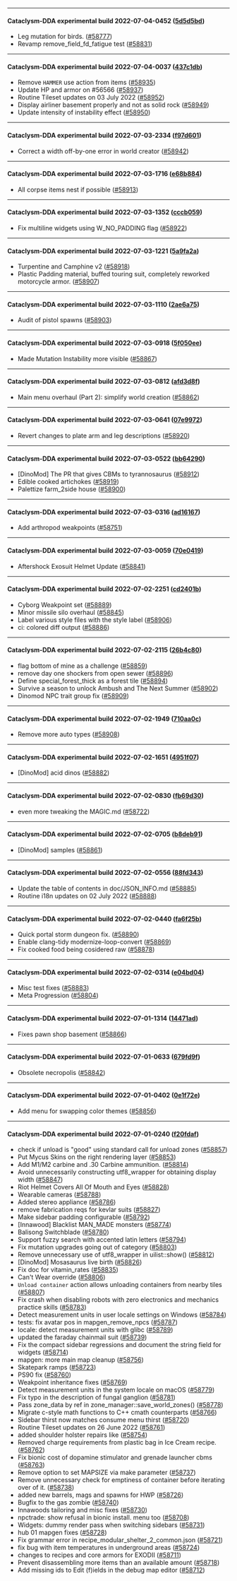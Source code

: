 
---

#### Cataclysm-DDA experimental build 2022-07-04-0452 ([5d5d5bd](https://github.com/CleverRaven/Cataclysm-DDA/releases/tag/cdda-experimental-2022-07-04-0452))

* Leg mutation for birds. ([#58777](https://github.com/CleverRaven/Cataclysm-DDA/pull/58777))
* Revamp remove_field_fd_fatigue test ([#58831](https://github.com/CleverRaven/Cataclysm-DDA/pull/58831))

---

#### Cataclysm-DDA experimental build 2022-07-04-0037 ([437c1db](https://github.com/CleverRaven/Cataclysm-DDA/releases/tag/cdda-experimental-2022-07-04-0037))

* Remove `HAMMER` use action from items ([#58935](https://github.com/CleverRaven/Cataclysm-DDA/pull/58935))
* Update HP and armor on #56566 ([#58937](https://github.com/CleverRaven/Cataclysm-DDA/pull/58937))
* Routine Tileset updates on 03 July 2022 ([#58952](https://github.com/CleverRaven/Cataclysm-DDA/pull/58952))
* Display airliner basement properly and not as solid rock ([#58949](https://github.com/CleverRaven/Cataclysm-DDA/pull/58949))
* Update intensity of instability effect ([#58950](https://github.com/CleverRaven/Cataclysm-DDA/pull/58950))

---

#### Cataclysm-DDA experimental build 2022-07-03-2334 ([f97d601](https://github.com/CleverRaven/Cataclysm-DDA/releases/tag/cdda-experimental-2022-07-03-2334))

* Correct a width off-by-one error in world creator ([#58942](https://github.com/CleverRaven/Cataclysm-DDA/pull/58942))

---

#### Cataclysm-DDA experimental build 2022-07-03-1716 ([e68b884](https://github.com/CleverRaven/Cataclysm-DDA/releases/tag/cdda-experimental-2022-07-03-1716))

* All corpse items nest if possible ([#58913](https://github.com/CleverRaven/Cataclysm-DDA/pull/58913))

---

#### Cataclysm-DDA experimental build 2022-07-03-1352 ([cccb059](https://github.com/CleverRaven/Cataclysm-DDA/releases/tag/cdda-experimental-2022-07-03-1352))

* Fix multiline widgets using W_NO_PADDING flag ([#58922](https://github.com/CleverRaven/Cataclysm-DDA/pull/58922))

---

#### Cataclysm-DDA experimental build 2022-07-03-1221 ([5a9fa2a](https://github.com/CleverRaven/Cataclysm-DDA/releases/tag/cdda-experimental-2022-07-03-1221))

* Turpentine and Camphine v2 ([#58918](https://github.com/CleverRaven/Cataclysm-DDA/pull/58918))
* Plastic Padding material, buffed touring suit, completely reworked motorcycle armor. ([#58907](https://github.com/CleverRaven/Cataclysm-DDA/pull/58907))

---

#### Cataclysm-DDA experimental build 2022-07-03-1110 ([2ae6a75](https://github.com/CleverRaven/Cataclysm-DDA/releases/tag/cdda-experimental-2022-07-03-1110))

* Audit of pistol spawns ([#58903](https://github.com/CleverRaven/Cataclysm-DDA/pull/58903))

---

#### Cataclysm-DDA experimental build 2022-07-03-0918 ([5f050ee](https://github.com/CleverRaven/Cataclysm-DDA/releases/tag/cdda-experimental-2022-07-03-0918))

* Made Mutation Instability more visible ([#58867](https://github.com/CleverRaven/Cataclysm-DDA/pull/58867))

---

#### Cataclysm-DDA experimental build 2022-07-03-0812 ([afd3d8f](https://github.com/CleverRaven/Cataclysm-DDA/releases/tag/cdda-experimental-2022-07-03-0812))

* Main menu overhaul (Part 2): simplify world creation ([#58862](https://github.com/CleverRaven/Cataclysm-DDA/pull/58862))

---

#### Cataclysm-DDA experimental build 2022-07-03-0641 ([07e9972](https://github.com/CleverRaven/Cataclysm-DDA/releases/tag/cdda-experimental-2022-07-03-0641))

* Revert changes to plate arm and leg descriptions ([#58920](https://github.com/CleverRaven/Cataclysm-DDA/pull/58920))

---

#### Cataclysm-DDA experimental build 2022-07-03-0522 ([bb64290](https://github.com/CleverRaven/Cataclysm-DDA/releases/tag/cdda-experimental-2022-07-03-0522))

* [DinoMod] The PR that gives CBMs to tyrannosaurus ([#58912](https://github.com/CleverRaven/Cataclysm-DDA/pull/58912))
* Edible cooked artichokes ([#58919](https://github.com/CleverRaven/Cataclysm-DDA/pull/58919))
* Palettize farm_2side house ([#58900](https://github.com/CleverRaven/Cataclysm-DDA/pull/58900))

---

#### Cataclysm-DDA experimental build 2022-07-03-0316 ([ad16167](https://github.com/CleverRaven/Cataclysm-DDA/releases/tag/cdda-experimental-2022-07-03-0316))

* Add arthropod weakpoints ([#58751](https://github.com/CleverRaven/Cataclysm-DDA/pull/58751))

---

#### Cataclysm-DDA experimental build 2022-07-03-0059 ([70e0419](https://github.com/CleverRaven/Cataclysm-DDA/releases/tag/cdda-experimental-2022-07-03-0059))

* Aftershock Exosuit Helmet Update ([#58841](https://github.com/CleverRaven/Cataclysm-DDA/pull/58841))

---

#### Cataclysm-DDA experimental build 2022-07-02-2251 ([cd2401b](https://github.com/CleverRaven/Cataclysm-DDA/releases/tag/cdda-experimental-2022-07-02-2251))

* Cyborg Weakpoint set ([#58889](https://github.com/CleverRaven/Cataclysm-DDA/pull/58889))
* Minor missile silo overhaul ([#58845](https://github.com/CleverRaven/Cataclysm-DDA/pull/58845))
* Label various style files with the style label ([#58906](https://github.com/CleverRaven/Cataclysm-DDA/pull/58906))
* ci: colored diff output ([#58886](https://github.com/CleverRaven/Cataclysm-DDA/pull/58886))

---

#### Cataclysm-DDA experimental build 2022-07-02-2115 ([26b4c80](https://github.com/CleverRaven/Cataclysm-DDA/releases/tag/cdda-experimental-2022-07-02-2115))

* flag bottom of mine as a challenge ([#58859](https://github.com/CleverRaven/Cataclysm-DDA/pull/58859))
* remove day one shockers from open sewer ([#58896](https://github.com/CleverRaven/Cataclysm-DDA/pull/58896))
* Define special_forest_thick as a forest tile ([#58894](https://github.com/CleverRaven/Cataclysm-DDA/pull/58894))
* Survive a season to unlock Ambush and The Next Summer ([#58902](https://github.com/CleverRaven/Cataclysm-DDA/pull/58902))
* Dinomod NPC trait group fix ([#58909](https://github.com/CleverRaven/Cataclysm-DDA/pull/58909))

---

#### Cataclysm-DDA experimental build 2022-07-02-1949 ([710aa0c](https://github.com/CleverRaven/Cataclysm-DDA/releases/tag/cdda-experimental-2022-07-02-1949))

* Remove more auto types ([#58908](https://github.com/CleverRaven/Cataclysm-DDA/pull/58908))

---

#### Cataclysm-DDA experimental build 2022-07-02-1651 ([4951f07](https://github.com/CleverRaven/Cataclysm-DDA/releases/tag/cdda-experimental-2022-07-02-1651))

* [DinoMod] acid dinos ([#58882](https://github.com/CleverRaven/Cataclysm-DDA/pull/58882))

---

#### Cataclysm-DDA experimental build 2022-07-02-0830 ([fb69d30](https://github.com/CleverRaven/Cataclysm-DDA/releases/tag/cdda-experimental-2022-07-02-0830))

* even more tweaking the MAGIC.md ([#58722](https://github.com/CleverRaven/Cataclysm-DDA/pull/58722))

---

#### Cataclysm-DDA experimental build 2022-07-02-0705 ([b8deb91](https://github.com/CleverRaven/Cataclysm-DDA/releases/tag/cdda-experimental-2022-07-02-0705))

* [DinoMod] samples ([#58861](https://github.com/CleverRaven/Cataclysm-DDA/pull/58861))

---

#### Cataclysm-DDA experimental build 2022-07-02-0556 ([88fd343](https://github.com/CleverRaven/Cataclysm-DDA/releases/tag/cdda-experimental-2022-07-02-0556))

* Update the table of contents in doc/JSON_INFO.md ([#58885](https://github.com/CleverRaven/Cataclysm-DDA/pull/58885))
* Routine i18n updates on 02 July 2022 ([#58888](https://github.com/CleverRaven/Cataclysm-DDA/pull/58888))

---

#### Cataclysm-DDA experimental build 2022-07-02-0440 ([fa6f25b](https://github.com/CleverRaven/Cataclysm-DDA/releases/tag/cdda-experimental-2022-07-02-0440))

* Quick portal storm dungeon fix. ([#58890](https://github.com/CleverRaven/Cataclysm-DDA/pull/58890))
* Enable clang-tidy modernize-loop-convert ([#58869](https://github.com/CleverRaven/Cataclysm-DDA/pull/58869))
* Fix cooked food being cosidered raw ([#58878](https://github.com/CleverRaven/Cataclysm-DDA/pull/58878))

---

#### Cataclysm-DDA experimental build 2022-07-02-0314 ([e04bd04](https://github.com/CleverRaven/Cataclysm-DDA/releases/tag/cdda-experimental-2022-07-02-0314))

* Misc test fixes ([#58883](https://github.com/CleverRaven/Cataclysm-DDA/pull/58883))
* Meta Progression ([#58804](https://github.com/CleverRaven/Cataclysm-DDA/pull/58804))

---

#### Cataclysm-DDA experimental build 2022-07-01-1314 ([14471ad](https://github.com/CleverRaven/Cataclysm-DDA/releases/tag/cdda-experimental-2022-07-01-1314))

* Fixes pawn shop basement ([#58866](https://github.com/CleverRaven/Cataclysm-DDA/pull/58866))

---

#### Cataclysm-DDA experimental build 2022-07-01-0633 ([679fd9f](https://github.com/CleverRaven/Cataclysm-DDA/releases/tag/cdda-experimental-2022-07-01-0633))

* Obsolete necropolis ([#58842](https://github.com/CleverRaven/Cataclysm-DDA/pull/58842))

---

#### Cataclysm-DDA experimental build 2022-07-01-0402 ([0e1f72e](https://github.com/CleverRaven/Cataclysm-DDA/releases/tag/cdda-experimental-2022-07-01-0402))

* Add menu for swapping color themes ([#58856](https://github.com/CleverRaven/Cataclysm-DDA/pull/58856))

---

#### Cataclysm-DDA experimental build 2022-07-01-0240 ([f20fdaf](https://github.com/CleverRaven/Cataclysm-DDA/releases/tag/cdda-experimental-2022-07-01-0240))

* check if unload is "good" using standard call for unload zones ([#58857](https://github.com/CleverRaven/Cataclysm-DDA/pull/58857))
* Put Mycus Skins on the right rendering layer ([#58853](https://github.com/CleverRaven/Cataclysm-DDA/pull/58853))
* Add M1/M2 carbine and .30 Carbine ammunition. ([#58814](https://github.com/CleverRaven/Cataclysm-DDA/pull/58814))
* Avoid unnecessarily constructing utf8_wrapper for obtaining display width ([#58847](https://github.com/CleverRaven/Cataclysm-DDA/pull/58847))
* Riot Helmet Covers All Of Mouth and Eyes ([#58828](https://github.com/CleverRaven/Cataclysm-DDA/pull/58828))
* Wearable cameras ([#58788](https://github.com/CleverRaven/Cataclysm-DDA/pull/58788))
* Added stereo appliance ([#58786](https://github.com/CleverRaven/Cataclysm-DDA/pull/58786))
* remove fabrication reqs for kevlar suits ([#58827](https://github.com/CleverRaven/Cataclysm-DDA/pull/58827))
* Make sidebar padding configurable ([#58792](https://github.com/CleverRaven/Cataclysm-DDA/pull/58792))
* [Innawood] Blacklist MAN_MADE monsters ([#58774](https://github.com/CleverRaven/Cataclysm-DDA/pull/58774))
* Balisong Switchblade ([#58780](https://github.com/CleverRaven/Cataclysm-DDA/pull/58780))
* Support fuzzy search with accented latin letters ([#58794](https://github.com/CleverRaven/Cataclysm-DDA/pull/58794))
* Fix mutation upgrades going out of category ([#58803](https://github.com/CleverRaven/Cataclysm-DDA/pull/58803))
* Remove unnecessary use of utf8_wrapper in uilist::show() ([#58812](https://github.com/CleverRaven/Cataclysm-DDA/pull/58812))
* [DinoMod] Mosasaurus live birth ([#58826](https://github.com/CleverRaven/Cataclysm-DDA/pull/58826))
* Fix doc for vitamin_rates ([#58835](https://github.com/CleverRaven/Cataclysm-DDA/pull/58835))
* Can't Wear override ([#58806](https://github.com/CleverRaven/Cataclysm-DDA/pull/58806))
* `Unload container` action allows unloading containers from nearby tiles ([#58807](https://github.com/CleverRaven/Cataclysm-DDA/pull/58807))
* Fix crash when disabling robots with zero electronics and mechanics practice skills ([#58783](https://github.com/CleverRaven/Cataclysm-DDA/pull/58783))
* Detect measurement units in user locale settings on Windows ([#58784](https://github.com/CleverRaven/Cataclysm-DDA/pull/58784))
* tests: fix avatar pos in mapgen_remove_npcs ([#58787](https://github.com/CleverRaven/Cataclysm-DDA/pull/58787))
* locale: detect measurement units with glibc ([#58789](https://github.com/CleverRaven/Cataclysm-DDA/pull/58789))
* updated the faraday chainmail suit ([#58739](https://github.com/CleverRaven/Cataclysm-DDA/pull/58739))
* Fix the compact sidebar regressions and document the string field for widgets ([#58714](https://github.com/CleverRaven/Cataclysm-DDA/pull/58714))
* mapgen: more main map cleanup ([#58756](https://github.com/CleverRaven/Cataclysm-DDA/pull/58756))
* Skatepark ramps ([#58723](https://github.com/CleverRaven/Cataclysm-DDA/pull/58723))
* PS90 fix ([#58760](https://github.com/CleverRaven/Cataclysm-DDA/pull/58760))
* Weakpoint inheritance fixes ([#58769](https://github.com/CleverRaven/Cataclysm-DDA/pull/58769))
* Detect measurement units in the system locale on macOS ([#58779](https://github.com/CleverRaven/Cataclysm-DDA/pull/58779))
* Fix typo in the description of fungal ganglion ([#58781](https://github.com/CleverRaven/Cataclysm-DDA/pull/58781))
* Pass zone_data by ref in zone_manager::save_world_zones() ([#58778](https://github.com/CleverRaven/Cataclysm-DDA/pull/58778))
* Migrate c-style math functions to C++ cmath counterparts ([#58766](https://github.com/CleverRaven/Cataclysm-DDA/pull/58766))
* Sidebar thirst now matches consume menu thirst ([#58720](https://github.com/CleverRaven/Cataclysm-DDA/pull/58720))
* Routine Tileset updates on 26 June 2022 ([#58761](https://github.com/CleverRaven/Cataclysm-DDA/pull/58761))
* added shoulder holster repairs like ([#58754](https://github.com/CleverRaven/Cataclysm-DDA/pull/58754))
* Removed charge requirements from plastic bag in Ice Cream recipe. ([#58762](https://github.com/CleverRaven/Cataclysm-DDA/pull/58762))
* Fix bionic cost of dopamine stimulator and grenade launcher cbms ([#58763](https://github.com/CleverRaven/Cataclysm-DDA/pull/58763))
* Remove option to set MAPSIZE via make parameter ([#58737](https://github.com/CleverRaven/Cataclysm-DDA/pull/58737))
* Remove unnecessary check for emptiness of container before iterating over of it. ([#58738](https://github.com/CleverRaven/Cataclysm-DDA/pull/58738))
* added new barrels, mags and spawns for HWP ([#58726](https://github.com/CleverRaven/Cataclysm-DDA/pull/58726))
* Bugfix to the gas zombie ([#58740](https://github.com/CleverRaven/Cataclysm-DDA/pull/58740))
* Innawoods tailoring and misc fixes ([#58730](https://github.com/CleverRaven/Cataclysm-DDA/pull/58730))
* npctrade: show refusal in bionic install. menu too ([#58708](https://github.com/CleverRaven/Cataclysm-DDA/pull/58708))
* Widgets: dummy render pass when switching sidebars ([#58731](https://github.com/CleverRaven/Cataclysm-DDA/pull/58731))
* hub 01 mapgen fixes ([#58728](https://github.com/CleverRaven/Cataclysm-DDA/pull/58728))
* Fix grammar error in recipe_modular_shelter_2_common.json ([#58721](https://github.com/CleverRaven/Cataclysm-DDA/pull/58721))
* fix bug with item temperatures in underground areas ([#58724](https://github.com/CleverRaven/Cataclysm-DDA/pull/58724))
* changes to recipes and core armors for EXODII ([#58711](https://github.com/CleverRaven/Cataclysm-DDA/pull/58711))
* Prevent disassembling more items than an available amount ([#58718](https://github.com/CleverRaven/Cataclysm-DDA/pull/58718))
* Add missing ids to Edit (f)ields in the debug map editor ([#58712](https://github.com/CleverRaven/Cataclysm-DDA/pull/58712))
